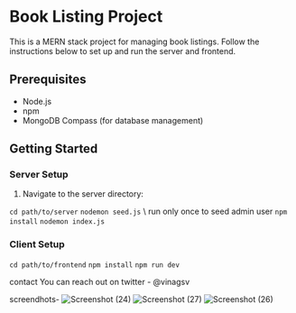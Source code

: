 # Book Listing Project

This is a MERN stack project for managing book listings. Follow the instructions below to set up and run the server and frontend.

## Prerequisites

- Node.js
- npm
- MongoDB Compass (for database management)

## Getting Started

### Server Setup

1. Navigate to the server directory:

` cd path/to/server `
` nodemon seed.js ` \\ run only once to seed admin user
` npm install `
` nodemon index.js `

### Client Setup
` cd path/to/frontend `
` npm install `
` npm run dev `

contact
You can reach out on twitter - @vinagsv


screendhots-
![Screenshot (24)](https://github.com/vinagsv/book-listing/assets/119550290/569250e8-0260-42b2-8535-e95ded01c78e)
![Screenshot (27)](https://github.com/vinagsv/book-listing/assets/119550290/108d1b6b-ecae-4c79-8b79-e498f048170c)
![Screenshot (26)](https://github.com/vinagsv/book-listing/assets/119550290/4ea50c45-c410-4d84-988f-56d1f928cda2)


